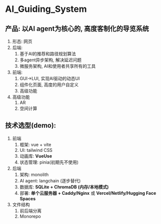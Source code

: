 # AI_Guiding_System

## 产品: 以AI agent为核心的, 高度客制化的导览系统
1. 形态: 网页
2. 后端: 
	1. 基于AI的推荐和路径规划算法
	2. 多agent异步架构, 解决延迟问题
	3. 微服务架构, AI和使用者共享所有的工具
3. 前端: 
	1. GUI->LUI, 实现AI驱动的动态UI
	2. 组件化页面, 高度的用户自定义
	3. 高级功能
4. 高级功能
	1. AR
	2. 空间计算

## 技术选型(demo): 
1. 前端
	1. 框架: vue + vite
	2. UI: tailwind CSS
	3. 动画库: **VueUse**
	4. 状态管理: pinia(初期先不使用)
2. 后端
	1. 架构: monolith
	2. AI agent: langchain (逐步替代)
	3. 数据库: **SQLite + ChromaDB (内存/本地模式)**
	4. 部署: **单个云服务器 + Caddy/Nginx** 或 **Vercel/Netlify/Hugging Face Spaces**
3. 文件结构
	1. 前后端分离
	2. Monorepo
